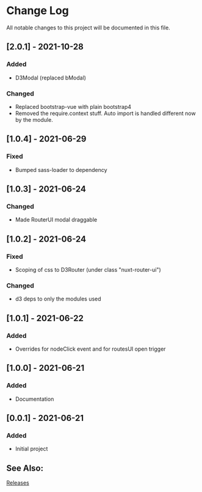 # Change Log
All notable changes to this project will be documented in this file.

## [2.0.1] - 2021-10-28
### Added
- D3Modal (replaced bModal)

### Changed
- Replaced bootstrap-vue with plain bootstrap4
- Removed the require.context stuff. Auto import is handled different now by the module.

## [1.0.4] - 2021-06-29
### Fixed
- Bumped sass-loader to dependency

## [1.0.3] - 2021-06-24
### Changed
- Made RouterUI modal draggable

## [1.0.2] - 2021-06-24
### Fixed
- Scoping of css to D3Router (under class "nuxt-router-ui")

### Changed
- d3 deps to only the modules used

## [1.0.1] - 2021-06-22
### Added
- Overrides for nodeClick event and for routesUI open trigger

## [1.0.0] - 2021-06-21
### Added
- Documentation

## [0.0.1] - 2021-06-21
### Added
- Initial project

## See Also:

[Releases](https://github.com/richardeschloss/nuxt-router-ui/releases) 
